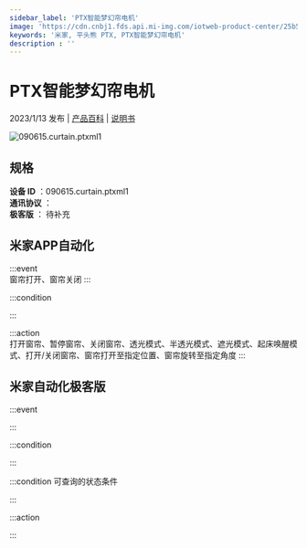 ```yaml
---
sidebar_label: 'PTX智能梦幻帘电机'
image: 'https://cdn.cnbj1.fds.api.mi-img.com/iotweb-product-center/25b5532d496d695e631e2fc151839a21_1672965197035.png?GalaxyAccessKeyId=AKVGLQWBOVIRQ3XLEW&Expires=9223372036854775807&Signature=WcCWixltBLW+lVTslz3NBGhmt+k='
keywords: '米家, 平头熊 PTX, PTX智能梦幻帘电机'
description : ''
---
```

# PTX智能梦幻帘电机

2023/1/13 发布 | [产品百科](https://home.mi.com/webapp/content/baike/product/index.html?model=090615.curtain.ptxml1/) | [说明书](https://home.mi.com/views/introduction.html?model=090615.curtain.ptxml1&region=cn)

![090615.curtain.ptxml1](https://cdn.cnbj1.fds.api.mi-img.com/iotweb-product-center/25b5532d496d695e631e2fc151839a21_1672965197035.png?GalaxyAccessKeyId=AKVGLQWBOVIRQ3XLEW&Expires=9223372036854775807&Signature=WcCWixltBLW+lVTslz3NBGhmt+k=)

## 规格  
> 
**设备 ID** ：090615.curtain.ptxml1  
**通讯协议** ：  
**极客版**  ： 待补充 


## 米家APP自动化  

:::event  
窗帘打开、窗帘关闭
:::

:::condition  

:::

:::action   
打开窗帘、暂停窗帘、关闭窗帘、透光模式、半透光模式、遮光模式、起床唤醒模式、打开/关闭窗帘、窗帘打开至指定位置、窗帘旋转至指定角度
:::

## 米家自动化极客版  

:::event  

:::

:::condition  

:::

:::condition 可查询的状态条件  

:::

:::action  

:::

        
